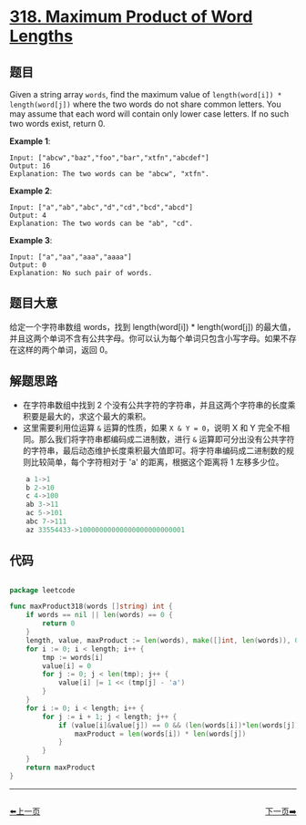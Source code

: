 # [318. Maximum Product of Word Lengths](https://leetcode.com/problems/maximum-product-of-word-lengths/)


## 题目

Given a string array `words`, find the maximum value of `length(word[i]) * length(word[j])` where the two words do not share common letters. You may assume that each word will contain only lower case letters. If no such two words exist, return 0.

**Example 1**:

    Input: ["abcw","baz","foo","bar","xtfn","abcdef"]
    Output: 16 
    Explanation: The two words can be "abcw", "xtfn".

**Example 2**:

    Input: ["a","ab","abc","d","cd","bcd","abcd"]
    Output: 4 
    Explanation: The two words can be "ab", "cd".

**Example 3**:

    Input: ["a","aa","aaa","aaaa"]
    Output: 0 
    Explanation: No such pair of words.



## 题目大意

给定一个字符串数组 words，找到 length(word[i]) * length(word[j]) 的最大值，并且这两个单词不含有公共字母。你可以认为每个单词只包含小写字母。如果不存在这样的两个单词，返回 0。


## 解题思路

- 在字符串数组中找到 2 个没有公共字符的字符串，并且这两个字符串的长度乘积要是最大的，求这个最大的乘积。
- 这里需要利用位运算 `&` 运算的性质，如果 `X & Y = 0`，说明 X 和 Y 完全不相同。那么我们将字符串都编码成二进制数，进行 `&` 运算即可分出没有公共字符的字符串，最后动态维护长度乘积最大值即可。将字符串编码成二进制数的规则比较简单，每个字符相对于 'a' 的距离，根据这个距离将 1 左移多少位。

```c
    a 1->1  
    b 2->10  
    c 4->100  
    ab 3->11  
    ac 5->101  
    abc 7->111  
    az 33554433->10000000000000000000000001  
```


## 代码

```go

package leetcode

func maxProduct318(words []string) int {
	if words == nil || len(words) == 0 {
		return 0
	}
	length, value, maxProduct := len(words), make([]int, len(words)), 0
	for i := 0; i < length; i++ {
		tmp := words[i]
		value[i] = 0
		for j := 0; j < len(tmp); j++ {
			value[i] |= 1 << (tmp[j] - 'a')
		}
	}
	for i := 0; i < length; i++ {
		for j := i + 1; j < length; j++ {
			if (value[i]&value[j]) == 0 && (len(words[i])*len(words[j]) > maxProduct) {
				maxProduct = len(words[i]) * len(words[j])
			}
		}
	}
	return maxProduct
}

```


----------------------------------------------
<div style="display: flex;justify-content: space-between;align-items: center;">
<p><a href="https://books.halfrost.com/leetcode/ChapterFour/0315.Count-of-Smaller-Numbers-After-Self/">⬅️上一页</a></p>
<p><a href="https://books.halfrost.com/leetcode/ChapterFour/0322.Coin-Change/">下一页➡️</a></p>
</div>
